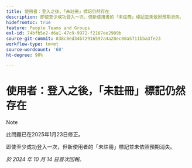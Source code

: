 ```yaml
---
title: 使用者：登入之後，「未註冊」標記仍然存在
description: 即使至少成功登入一次，但新使用者的「未註冊」標記並未依照預期消失。
hidefromtoc: true
feature: People Teams and Groups
exl-id: 74bfb5e2-d6a1-47c9-9972-f2167ee2909b
source-git-commit: 838c8ed34b72916597a4a28ec00a5711bba3fe23
workflow-type: tm+mt
source-wordcount: '60'
ht-degree: 90%

---
```


# 使用者：登入之後，「未註冊」標記仍然存在

>[!NOTE]
>
>此問題已在2025年1月23日修正。

即使至少成功登入一次，但新使用者的「未註冊」標記並未依照預期消失。

_於 2024 年 10 月 14 日首次回報。_
